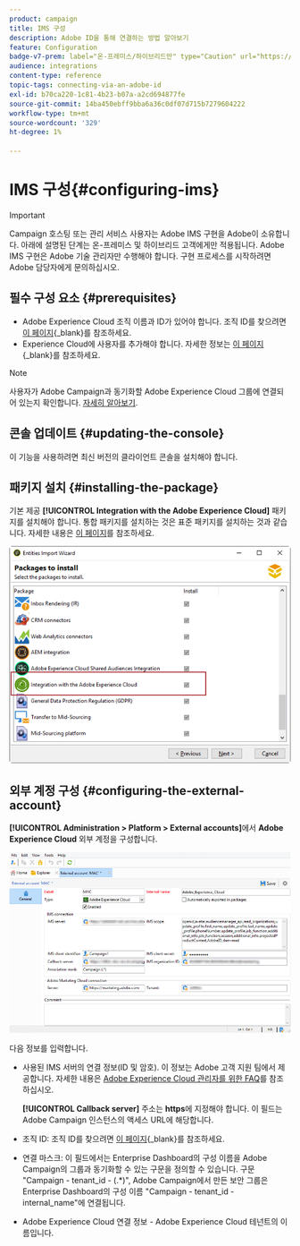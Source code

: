 ```yaml
---
product: campaign
title: IMS 구성
description: Adobe ID을 통해 연결하는 방법 알아보기
feature: Configuration
badge-v7-prem: label="온-프레미스/하이브리드만" type="Caution" url="https://experienceleague.adobe.com/docs/campaign-classic/using/installing-campaign-classic/architecture-and-hosting-models/hosting-models-lp/hosting-models.html?lang=ko" tooltip="온-프레미스 및 하이브리드 배포에만 적용"
audience: integrations
content-type: reference
topic-tags: connecting-via-an-adobe-id
exl-id: b70ca220-1c81-4b23-b07a-a2cd694877fe
source-git-commit: 14ba450ebff9bba6a36c0df07d715b7279604222
workflow-type: tm+mt
source-wordcount: '329'
ht-degree: 1%

---
```


# IMS 구성{#configuring-ims}

>[!IMPORTANT]
>
>Campaign 호스팅 또는 관리 서비스 사용자는 Adobe IMS 구현을 Adobe이 소유합니다. 아래에 설명된 단계는 온-프레미스 및 하이브리드 고객에게만 적용됩니다.
> Adobe IMS 구현은 Adobe 기술 관리자만 수행해야 합니다. 구현 프로세스를 시작하려면 Adobe 담당자에게 문의하십시오.

## 필수 구성 요소 {#prerequisites}

* Adobe Experience Cloud 조직 이름과 ID가 있어야 합니다. 조직 ID를 찾으려면 [이 페이지](https://experienceleague.adobe.com/docs/core-services/interface/administration/organizations.html?lang=ko){_blank}를 참조하세요.
* Experience Cloud에 사용자를 추가해야 합니다. 자세한 정보는 [이 페이지](https://experienceleague.adobe.com/docs/core-services/interface/administration/admin-getting-started.html?lang=ko){_blank}를 참조하세요.

>[!NOTE]
>
>사용자가 Adobe Campaign과 동기화할 Adobe Experience Cloud 그룹에 연결되어 있는지 확인합니다. [자세히 알아보기](#configuring-the-external-account).

## 콘솔 업데이트 {#updating-the-console}

이 기능을 사용하려면 최신 버전의 클라이언트 콘솔을 설치해야 합니다.

## 패키지 설치 {#installing-the-package}

기본 제공 **[!UICONTROL Integration with the Adobe Experience Cloud]** 패키지를 설치해야 합니다. 통합 패키지를 설치하는 것은 표준 패키지를 설치하는 것과 같습니다. 자세한 내용은 [이 페이지](../../installation/using/installing-campaign-standard-packages.md)를 참조하세요.

![](assets/ims_6.png)

## 외부 계정 구성 {#configuring-the-external-account}

**[!UICONTROL Administration > Platform > External accounts]**&#x200B;에서 **Adobe Experience Cloud** 외부 계정을 구성합니다.

![](assets/ims_5.png)

다음 정보를 입력합니다.

* 사용된 IMS 서버의 연결 정보(ID 및 암호). 이 정보는 Adobe 고객 지원 팀에서 제공합니다. 자세한 내용은 [Adobe Experience Cloud 관리자를 위한 FAQ](https://experienceleague.adobe.com/docs/core-services/interface/manage-users-and-products/faq.html?lang=ko)를 참조하십시오.

  **[!UICONTROL Callback server]** 주소는 **https**&#x200B;에 지정해야 합니다. 이 필드는 Adobe Campaign 인스턴스의 액세스 URL에 해당합니다.

* 조직 ID: 조직 ID를 찾으려면 [이 페이지](https://experienceleague.adobe.com/docs/core-services/interface/administration/organizations.html?lang=ko){_blank}를 참조하세요.

* 연결 마스크: 이 필드에서는 Enterprise Dashboard의 구성 이름을 Adobe Campaign의 그룹과 동기화할 수 있는 구문을 정의할 수 있습니다. 구문 &quot;Campaign - tenant_id - (.&#42;)&quot;, Adobe Campaign에서 만든 보안 그룹은 Enterprise Dashboard의 구성 이름 &quot;Campaign - tenant_id - internal_name&quot;에 연결됩니다.

* Adobe Experience Cloud 연결 정보 - Adobe Experience Cloud 테넌트의 이름입니다.
